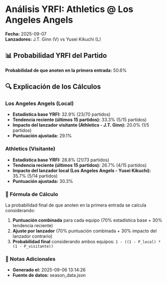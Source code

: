 # Análisis YRFI: Athletics @ Los Angeles Angels

**Fecha:** 2025-09-07  
**Lanzadores:** J.T. Ginn (V) vs Yusei Kikuchi (L)

## 📊 Probabilidad YRFI del Partido

**Probabilidad de que anoten en la primera entrada:** 50.6%

## 🔍 Explicación de los Cálculos

### Los Angeles Angels (Local)
- **Estadística base YRFI:** 32.9% (23/70 partidos)
- **Tendencia reciente (últimos 15 partidos):** 33.3% (5/15 partidos)
- **Impacto del lanzador visitante (Athletics - J.T. Ginn):** 20.0% (1/5 partidos)
- **Puntuación ajustada:** 29.1%

### Athletics (Visitante)
- **Estadística base YRFI:** 28.8% (21/73 partidos)
- **Tendencia reciente (últimos 15 partidos):** 26.7% (4/15 partidos)
- **Impacto del lanzador local (Los Angeles Angels - Yusei Kikuchi):** 35.7% (5/14 partidos)
- **Puntuación ajustada:** 30.3%

### 📝 Fórmula de Cálculo

La probabilidad final de que anoten en la primera entrada se calcula considerando:
1. **Puntuación combinada** para cada equipo (70% estadística base + 30% tendencia reciente)
2. **Ajuste por lanzador** (70% puntuación combinada + 30% impacto del lanzador contrario)
3. **Probabilidad final** considerando ambos equipos: `1 - ((1 - P_local) * (1 - P_visitante))`

### 📌 Notas Adicionales

- **Generado el:** 2025-09-06 13:14:26
- **Fuente de datos:** season_data.json
